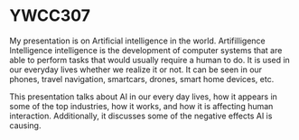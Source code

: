 # YWCC307
My presentation is on Artificial intelligence in the world. 
Artifilligence Intelligence intelligence is the development of computer systems that are able to perform tasks 
that would usually require a human to do. It is used in our everyday lives whether we realize it or not. 
It can be seen in our phones, travel navigation, smartcars, drones, smart home devices, etc. 

This presentation talks about AI in our every day lives, how it appears in some of the top industries, how it works, and how it is affecting human interaction. Additionally, it discusses some of the negative effects AI is causing.

